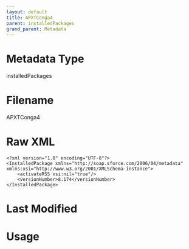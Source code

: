 ```yaml
---
layout: default
title: APXTConga4
parent: installedPackages
grand_parent: Metadata
---
```

# Metadata Type
installedPackages


# Filename 
APXTConga4


# Raw XML
```
<?xml version="1.0" encoding="UTF-8"?>
<InstalledPackage xmlns="http://soap.sforce.com/2006/04/metadata" xmlns:xsi="http://www.w3.org/2001/XMLSchema-instance">
    <activateRSS xsi:nil="true"/>
    <versionNumber>8.174</versionNumber>
</InstalledPackage>
```


# Last Modified


# Usage
